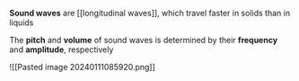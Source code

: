 **Sound waves** are [[longitudinal waves]], which travel faster in solids than in liquids

The **pitch** and **volume** of sound waves is determined by their **frequency** and **amplitude**, respectively

![[Pasted image 20240111085920.png]]